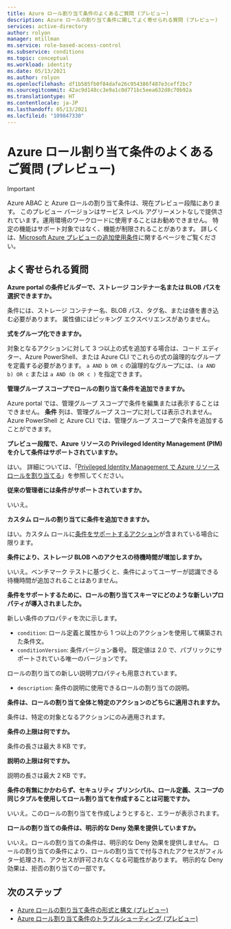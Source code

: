 ```yaml
---
title: Azure ロール割り当て条件のよくあるご質問 (プレビュー)
description: Azure ロールの割り当て条件に関してよく寄せられる質問 (プレビュー)
services: active-directory
author: rolyon
manager: mtillman
ms.service: role-based-access-control
ms.subservice: conditions
ms.topic: conceptual
ms.workload: identity
ms.date: 05/13/2021
ms.author: rolyon
ms.openlocfilehash: df1b585fb0f84dafe26c954386f487e3ceff2bc7
ms.sourcegitcommit: 42ac9d148cc3e9a1c0d771bc5eea632d8c70b92a
ms.translationtype: HT
ms.contentlocale: ja-JP
ms.lasthandoff: 05/13/2021
ms.locfileid: "109847330"
---
```

# <a name="faq-for-azure-role-assignment-conditions-preview"></a>Azure ロール割り当て条件のよくあるご質問 (プレビュー)

> [!IMPORTANT]
> Azure ABAC と Azure ロールの割り当て条件は、現在プレビュー段階にあります。
> このプレビュー バージョンはサービス レベル アグリーメントなしで提供されています。運用環境のワークロードに使用することはお勧めできません。 特定の機能はサポート対象ではなく、機能が制限されることがあります。
> 詳しくは、[Microsoft Azure プレビューの追加使用条件](https://azure.microsoft.com/support/legal/preview-supplemental-terms/)に関するページをご覧ください。

## <a name="frequently-asked-questions"></a>よく寄せられる質問

**Azure portal の条件ビルダーで、ストレージ コンテナー名または BLOB パスを選択できますか。**

条件には、ストレージ コンテナー名、BLOB パス、タグ名、または値を書き込む必要があります。 属性値にはピッキング エクスペリエンスがありません。

**式をグループ化できますか。**

対象となるアクションに対して 3 つ以上の式を追加する場合は、コード エディター、Azure PowerShell、または Azure CLI でこれらの式の論理的なグループを定義する必要があります。 `a AND b OR c` の論理的なグループには、`(a AND b) OR c` または `a AND (b OR c )` を指定できます。

**管理グループ スコープでロールの割り当て条件を追加できますか。**
  
Azure portal では、管理グループ スコープで条件を編集または表示することはできません。 **条件** 列は、管理グループ スコープに対しては表示されません。 Azure PowerShell と Azure CLI では、管理グループ スコープで条件を追加することができます。

**プレビュー段階で、Azure リソースの Privileged Identity Management (PIM) を介して条件はサポートされていますか。**

はい。 詳細については、「[Privileged Identity Management で Azure リソース ロールを割り当てる](../active-directory/privileged-identity-management/pim-resource-roles-assign-roles.md)」を参照してください。

**従来の管理者には条件がサポートされていますか。**

いいえ。 

**カスタム ロールの割り当てに条件を追加できますか。**

はい。カスタム ロールに[条件をサポートするアクション](conditions-format.md#actions)が含まれている場合に限ります。
 
**条件により、ストレージ BLOB へのアクセスの待機時間が増加しますか。**

いいえ。ベンチマーク テストに基づくと、条件によってユーザーが認識できる待機時間が追加されることはありません。

**条件をサポートするために、ロールの割り当てスキーマにどのような新しいプロパティが導入されましたか。**

新しい条件のプロパティを次に示します。

- `condition`: ロール定義と属性から 1 つ以上のアクションを使用して構築された条件文。
- `conditionVersion`: 条件バージョン番号。 既定値は 2.0 で、パブリックにサポートされている唯一のバージョンです。

ロールの割り当ての新しい説明プロパティも用意されています。

- `description`: 条件の説明に使用できるロールの割り当ての説明。

**条件は、ロールの割り当て全体と特定のアクションのどちらに適用されますか。**

条件は、特定の対象となるアクションにのみ適用されます。

**条件の上限は何ですか。**

条件の長さは最大 8 KB です。

**説明の上限は何ですか。**

説明の長さは最大 2 KB です。

**条件の有無にかかわらず、セキュリティ プリンシパル、ロール定義、スコープの同じタプルを使用してロール割り当てを作成することは可能ですか。**

いいえ。このロールの割り当てを作成しようとすると、エラーが表示されます。

**ロールの割り当ての条件は、明示的な Deny 効果を提供していますか。**

いいえ。ロールの割り当ての条件は、明示的な Deny 効果を提供しません。 ロールの割り当ての条件により、ロールの割り当てで付与されたアクセスがフィルター処理され、アクセスが許可されなくなる可能性があります。 明示的な Deny 効果は、拒否の割り当ての一部です。

## <a name="next-steps"></a>次のステップ

- [Azure ロールの割り当て条件の形式と構文 (プレビュー)](conditions-format.md)
- [Azure ロール割り当て条件のトラブルシューティング (プレビュー)](conditions-troubleshoot.md)
